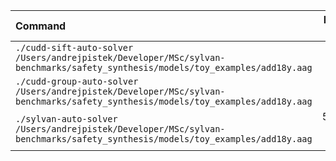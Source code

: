 | Command | Mean [ms] | Min [ms] | Max [ms] | Relative |
|:---|---:|---:|---:|---:|
| `./cudd-sift-auto-solver /Users/andrejpistek/Developer/MSc/sylvan-benchmarks/safety_synthesis/models/toy_examples/add18y.aag` | 53.5 ± 3.1 | 46.1 | 69.6 | 1.86 ± 0.19 |
| `./cudd-group-auto-solver /Users/andrejpistek/Developer/MSc/sylvan-benchmarks/safety_synthesis/models/toy_examples/add18y.aag` | 28.7 ± 2.4 | 24.2 | 44.9 | 1.00 |
| `./sylvan-auto-solver /Users/andrejpistek/Developer/MSc/sylvan-benchmarks/safety_synthesis/models/toy_examples/add18y.aag` | 528.1 ± 12.2 | 507.6 | 544.5 | 18.38 ± 1.57 |
